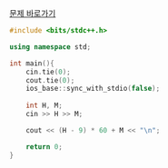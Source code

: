 [문제 바로가기](https://boj.kr/26307)

```c++
#include <bits/stdc++.h>

using namespace std;

int main(){
    cin.tie(0);
    cout.tie(0);
    ios_base::sync_with_stdio(false);
    
    int H, M;
    cin >> H >> M;

    cout << (H - 9) * 60 + M << "\n";

    return 0;
}
```